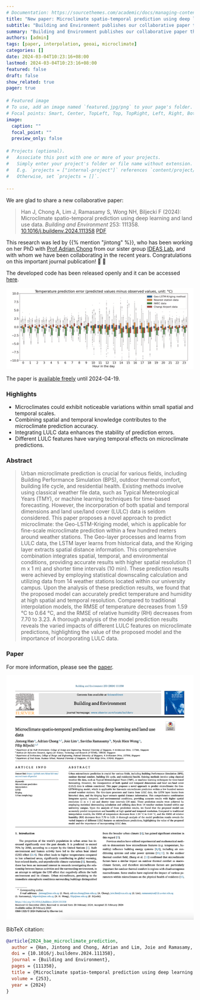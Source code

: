 ```yaml
---
# Documentation: https://sourcethemes.com/academic/docs/managing-content/
title: "New paper: Microclimate spatio-temporal prediction using deep learning and land use data"
subtitle: "Building and Environment publishes our collaborative paper that presents a new method to interpolate microclimate data at a detailed spatial and temporal resolution."
summary: "Building and Environment publishes our collaborative paper that presents a new method to interpolate microclimate data at a detailed spatial and temporal resolution."
authors: [admin]
tags: [paper, interpolation, geoai, microclimate]
categories: []
date: 2024-03-04T10:23:16+08:00
lastmod: 2024-03-04T10:23:16+08:00
featured: false
draft: false
show_related: true
pager: true

# Featured image
# To use, add an image named `featured.jpg/png` to your page's folder.
# Focal points: Smart, Center, TopLeft, Top, TopRight, Left, Right, BottomLeft, Bottom, BottomRight.
image:
  caption: ""
  focal_point: ""
  preview_only: false

# Projects (optional).
#   Associate this post with one or more of your projects.
#   Simply enter your project's folder or file name without extension.
#   E.g. `projects = ["internal-project"]` references `content/project/deep-learning/index.md`.
#   Otherwise, set `projects = []`.

---
```


We are glad to share a new collaborative paper:

> Han J, Chong A, Lim J, Ramasamy S, Wong NH, Biljecki F (2024): Microclimate spatio-temporal prediction using deep learning and land use data. _Building and Environment_ 253: 111358. [<i class="ai ai-doi-square ai"></i> 10.1016/j.buildenv.2024.111358](https://doi.org/10.1016/j.buildenv.2024.111358) [<i class="far fa-file-pdf"></i> PDF](/publication/2024-bae-microclimate-prediction/2024-bae-microclimate-prediction.pdf)</i>

This research was led by {{% mention "jintong" %}}, who has been working on her PhD with [Prof Adrian Chong](https://scholar.google.com.sg/citations?hl=en&user=Xm3qR2QAAAAJ) from our sister group [IDEAS Lab](https://ideaslab.io), and with whom we have been collaborating in the recent years.
Congratulations on this important journal publication! :raised_hands: :clap:

The developed code has been released openly and it can be accessed [here](https://github.com/ideas-lab-nus/microclimate-dl-predict).

![](1.png)

The paper is [available freely](https://authors.elsevier.com/c/1igmX1HudNFeZI) until 2024-04-19.

### Highlights

+ Microclimates could exhibit noticeable variations within small spatial and temporal scales.
+ Combining spatial and temporal knowledge contributes to the microclimate prediction accuracy.
+ Integrating LULC data enhances the stability of prediction errors.
+ Different LULC features have varying temporal effects on microclimate predictions.


### Abstract

> Urban microclimate prediction is crucial for various fields, including Building Performance Simulation (BPS), outdoor thermal comfort, building life cycle, and residential health. Existing methods involve using classical weather file data, such as Typical Meteorological Years (TMY), or machine learning techniques for time-based forecasting. However, the incorporation of both spatial and temporal dimensions and land use/land cover (LULC) data is seldom considered. This paper proposes a novel approach to predict microclimate: the Geo-LSTM-Kriging model, which is applicable for fine-scale microclimate prediction within a few hundred meters around weather stations. The Geo-layer processes and learns from LULC data, the LSTM layer learns from historical data, and the Kriging layer extracts spatial distance information. This comprehensive combination integrates spatial, temporal, and environmental conditions, providing accurate results with higher spatial resolution (1 m x 1 m) and shorter time intervals (10 min). These prediction results were achieved by employing statistical downscaling calculation and utilizing data from 14 weather stations located within our university campus. Upon the analysis of these prediction results, we found that the proposed model can accurately predict temperature and humidity at high spatial and temporal resolution. Compared to traditional interpolation models, the RMSE of temperature decreases from 1.59 °C to 0.64 °C, and the RMSE of relative humidity (RH) decreases from 7.70 to 3.23. A thorough analysis of the model prediction results reveals the varied impacts of different LULC features on microclimate predictions, highlighting the value of the proposed model and the importance of incorporating LULC data.

### Paper 

For more information, please see the [paper](/publication/2024-bae-microclimate-prediction/).

[![](page-one.png)](/publication/2024-bae-microclimate-prediction/)

BibTeX citation:
```bibtex
@article{2024_bae_microclimate_prediction,
  author = {Han, Jintong and Chong, Adrian and Lim, Joie and Ramasamy, Savitha and Wong, Nyuk Hien and Biljecki, Filip},
  doi = {10.1016/j.buildenv.2024.111358},
  journal = {Building and Environment},
  pages = {111358},
  title = {Microclimate spatio-temporal prediction using deep learning and land use data},
  volume = {253},
  year = {2024}
}
```
